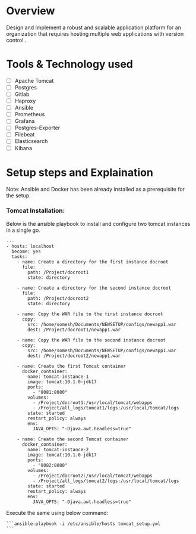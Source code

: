 # Overview

Design and Implement a robust and scalable application platform for an organization that requires hosting multiple web applications with version control..

#  Tools & Technology used

 - [ ] Apache Tomcat
 - [ ] Postgres
 - [ ] Gitlab
 - [ ] Haproxy
 - [ ] Ansible
 - [ ] Prometheus
 - [ ] Grafana
 - [ ] Postgres-Exporter
 - [ ] Filebeat
 - [ ] Elasticsearch
 - [ ] Kibana

# Setup steps and Explaination
Note: Ansible and Docker has been already installed as a prerequisite for the setup.

###   Tomcat Installation:

Below is the ansible playbook to install and configure two tomcat instances in a single go.

```
---
- hosts: localhost
  become: yes
  tasks:
    - name: Create a directory for the first instance docroot
      file:
        path: /Project/docroot1
        state: directory

    - name: Create a directory for the second instance docroot
      file:
        path: /Project/docroot2
        state: directory

    - name: Copy the WAR file to the first instance docroot
      copy:
        src: /home/somesh/Documents/NEWSETUP/configs/newapp1.war
        dest: /Project/docroot1/newapp1.war

    - name: Copy the WAR file to the second instance docroot
      copy:
        src: /home/somesh/Documents/NEWSETUP/configs/newapp1.war
        dest: /Project/docroot2/newapp1.war

    - name: Create the first Tomcat container
      docker_container:
        name: tomcat-instance-1
        image: tomcat:10.1.0-jdk17
        ports:
          - "8081:8080"
        volumes:
          - /Project/docroot1:/usr/local/tomcat/webapps
          - /Project/all_logs/tomcat1/logs:/usr/local/tomcat/logs
        state: started
        restart_policy: always
        env:
          JAVA_OPTS: "-Djava.awt.headless=true"

    - name: Create the second Tomcat container
      docker_container:
        name: tomcat-instance-2
        image: tomcat:10.1.0-jdk17
        ports:
          - "8082:8080"
        volumes:
          - /Project/docroot2:/usr/local/tomcat/webapps
          - /Project/all_logs/tomcat2/logs:/usr/local/tomcat/logs
        state: started
        restart_policy: always
        env:
          JAVA_OPTS: "-Djava.awt.headless=true"

```

Execute the same using below command:

    ```ansible-playbook -i /etc/ansible/hosts tomcat_setup.yml
    ```   
